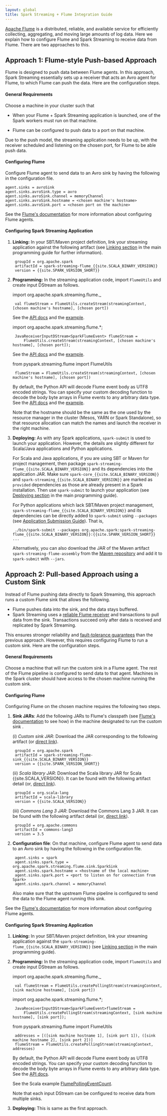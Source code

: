 ```yaml
---
layout: global
title: Spark Streaming + Flume Integration Guide
---
```


[Apache Flume](https://flume.apache.org/) is a distributed, reliable, and available service for efficiently collecting, aggregating, and moving large amounts of log data. Here we explain how to configure Flume and Spark Streaming to receive data from Flume. There are two approaches to this.

## Approach 1: Flume-style Push-based Approach
Flume is designed to push data between Flume agents. In this approach, Spark Streaming essentially sets up a receiver that acts an Avro agent for Flume, to which Flume can push the data. Here are the configuration steps.

#### General Requirements
Choose a machine in your cluster such that

- When your Flume + Spark Streaming application is launched, one of the Spark workers must run on that machine.

- Flume can be configured to push data to a port on that machine.

Due to the push model, the streaming application needs to be up, with the receiver scheduled and listening on the chosen port, for Flume to be able push data.

#### Configuring Flume
Configure Flume agent to send data to an Avro sink by having the following in the configuration file.

	agent.sinks = avroSink
	agent.sinks.avroSink.type = avro
    agent.sinks.avroSink.channel = memoryChannel
    agent.sinks.avroSink.hostname = <chosen machine's hostname>
	agent.sinks.avroSink.port = <chosen port on the machine>

See the [Flume's documentation](https://flume.apache.org/documentation.html) for more information about
configuring Flume agents.

#### Configuring Spark Streaming Application
1. **Linking:** In your SBT/Maven project definition, link your streaming application against the following artifact (see [Linking section](streaming-programming-guide.html#linking) in the main programming guide for further information).

		groupId = org.apache.spark
		artifactId = spark-streaming-flume_{{site.SCALA_BINARY_VERSION}}
		version = {{site.SPARK_VERSION_SHORT}}

2. **Programming:** In the streaming application code, import `FlumeUtils` and create input DStream as follows.

	<div class="codetabs">
	<div data-lang="scala" markdown="1">
		import org.apache.spark.streaming.flume._

		val flumeStream = FlumeUtils.createStream(streamingContext, [chosen machine's hostname], [chosen port])

	See the [API docs](api/scala/index.html#org.apache.spark.streaming.flume.FlumeUtils$)
	and the [example]({{site.SPARK_GITHUB_URL}}/tree/master/examples/src/main/scala/org/apache/spark/examples/streaming/FlumeEventCount.scala).
	</div>
	<div data-lang="java" markdown="1">
		import org.apache.spark.streaming.flume.*;

		JavaReceiverInputDStream<SparkFlumeEvent> flumeStream =
        	FlumeUtils.createStream(streamingContext, [chosen machine's hostname], [chosen port]);

	See the [API docs](api/java/index.html?org/apache/spark/streaming/flume/FlumeUtils.html)
	and the [example]({{site.SPARK_GITHUB_URL}}/tree/master/examples/src/main/java/org/apache/spark/examples/streaming/JavaFlumeEventCount.java).
	</div>
	<div data-lang="python" markdown="1">
		from pyspark.streaming.flume import FlumeUtils

		flumeStream = FlumeUtils.createStream(streamingContext, [chosen machine's hostname], [chosen port])

	By default, the Python API will decode Flume event body as UTF8 encoded strings. You can specify your custom decoding function to decode the body byte arrays in Flume events to any arbitrary data type. 
	See the [API docs](api/python/pyspark.streaming.html#pyspark.streaming.flume.FlumeUtils)
	and the [example]({{site.SPARK_GITHUB_URL}}/blob/v{{site.SPARK_VERSION_SHORT}}/examples/src/main/python/streaming/flume_wordcount.py).
	</div>
	</div>

	Note that the hostname should be the same as the one used by the resource manager in the
    cluster (Mesos, YARN or Spark Standalone), so that resource allocation can match the names and launch
    the receiver in the right machine.

3. **Deploying:** As with any Spark applications, `spark-submit` is used to launch your application. However, the details are slightly different for Scala/Java applications and Python applications.

	For Scala and Java applications, if you are using SBT or Maven for project management, then package `spark-streaming-flume_{{site.SCALA_BINARY_VERSION}}` and its dependencies into the application JAR. Make sure `spark-core_{{site.SCALA_BINARY_VERSION}}` and `spark-streaming_{{site.SCALA_BINARY_VERSION}}` are marked as `provided` dependencies as those are already present in a Spark installation. Then use `spark-submit` to launch your application (see [Deploying section](streaming-programming-guide.html#deploying-applications) in the main programming guide).

	For Python applications which lack SBT/Maven project management, `spark-streaming-flume_{{site.SCALA_BINARY_VERSION}}` and its dependencies can be directly added to `spark-submit` using `--packages` (see [Application Submission Guide](submitting-applications.html)). That is,

	    ./bin/spark-submit --packages org.apache.spark:spark-streaming-flume_{{site.SCALA_BINARY_VERSION}}:{{site.SPARK_VERSION_SHORT}} ...

	Alternatively, you can also download the JAR of the Maven artifact `spark-streaming-flume-assembly` from the
	[Maven repository](http://search.maven.org/#search|ga|1|a%3A%22spark-streaming-flume-assembly_{{site.SCALA_BINARY_VERSION}}%22%20AND%20v%3A%22{{site.SPARK_VERSION_SHORT}}%22) and add it to `spark-submit` with `--jars`.

## Approach 2: Pull-based Approach using a Custom Sink
Instead of Flume pushing data directly to Spark Streaming, this approach runs a custom Flume sink that allows the following.

- Flume pushes data into the sink, and the data stays buffered.
- Spark Streaming uses a [reliable Flume receiver](streaming-programming-guide.html#receiver-reliability)
  and transactions to pull data from the sink. Transactions succeed only after data is received and
  replicated by Spark Streaming.

This ensures stronger reliability and
[fault-tolerance guarantees](streaming-programming-guide.html#fault-tolerance-semantics)
than the previous approach. However, this requires configuring Flume to run a custom sink.
Here are the configuration steps.

#### General Requirements
Choose a machine that will run the custom sink in a Flume agent. The rest of the Flume pipeline is configured to send data to that agent. Machines in the Spark cluster should have access to the chosen machine running the custom sink.

#### Configuring Flume
Configuring Flume on the chosen machine requires the following two steps.

1. **Sink JARs**: Add the following JARs to Flume's classpath (see [Flume's documentation](https://flume.apache.org/documentation.html) to see how) in the machine designated to run the custom sink .

	(i) *Custom sink JAR*: Download the JAR corresponding to the following artifact (or [direct link](http://search.maven.org/remotecontent?filepath=org/apache/spark/spark-streaming-flume-sink_{{site.SCALA_BINARY_VERSION}}/{{site.SPARK_VERSION_SHORT}}/spark-streaming-flume-sink_{{site.SCALA_BINARY_VERSION}}-{{site.SPARK_VERSION_SHORT}}.jar)).

		groupId = org.apache.spark
		artifactId = spark-streaming-flume-sink_{{site.SCALA_BINARY_VERSION}}
		version = {{site.SPARK_VERSION_SHORT}}

	(ii) *Scala library JAR*: Download the Scala library JAR for Scala {{site.SCALA_VERSION}}. It can be found with the following artifact detail (or, [direct link](http://search.maven.org/remotecontent?filepath=org/scala-lang/scala-library/{{site.SCALA_VERSION}}/scala-library-{{site.SCALA_VERSION}}.jar)).

		groupId = org.scala-lang
		artifactId = scala-library
		version = {{site.SCALA_VERSION}}

	(iii) *Commons Lang 3 JAR*: Download the Commons Lang 3 JAR. It can be found with the following artifact detail (or, [direct link](http://search.maven.org/remotecontent?filepath=org/apache/commons/commons-lang3/3.5/commons-lang3-3.5.jar)).

		groupId = org.apache.commons
		artifactId = commons-lang3
		version = 3.5

2. **Configuration file**: On that machine, configure Flume agent to send data to an Avro sink by having the following in the configuration file.

		agent.sinks = spark
		agent.sinks.spark.type = org.apache.spark.streaming.flume.sink.SparkSink
		agent.sinks.spark.hostname = <hostname of the local machine>
		agent.sinks.spark.port = <port to listen on for connection from Spark>
		agent.sinks.spark.channel = memoryChannel

	Also make sure that the upstream Flume pipeline is configured to send the data to the Flume agent running this sink.

See the [Flume's documentation](https://flume.apache.org/documentation.html) for more information about
configuring Flume agents.

#### Configuring Spark Streaming Application
1. **Linking:** In your SBT/Maven project definition, link your streaming application against the `spark-streaming-flume_{{site.SCALA_BINARY_VERSION}}` (see [Linking section](streaming-programming-guide.html#linking) in the main programming guide).

2. **Programming:** In the streaming application code, import `FlumeUtils` and create input DStream as follows.

	<div class="codetabs">
	<div data-lang="scala" markdown="1">
		import org.apache.spark.streaming.flume._

		val flumeStream = FlumeUtils.createPollingStream(streamingContext, [sink machine hostname], [sink port])
	</div>
	<div data-lang="java" markdown="1">
		import org.apache.spark.streaming.flume.*;

		JavaReceiverInputDStream<SparkFlumeEvent>flumeStream =
			FlumeUtils.createPollingStream(streamingContext, [sink machine hostname], [sink port]);
	</div>
	<div data-lang="python" markdown="1">
		from pyspark.streaming.flume import FlumeUtils

		addresses = [([sink machine hostname 1], [sink port 1]), ([sink machine hostname 2], [sink port 2])]
		flumeStream = FlumeUtils.createPollingStream(streamingContext, addresses)

	By default, the Python API will decode Flume event body as UTF8 encoded strings. You can specify your custom decoding function to decode the body byte arrays in Flume events to any arbitrary data type.
	See the [API docs](api/python/pyspark.streaming.html#pyspark.streaming.flume.FlumeUtils).
	</div>
	</div>

	See the Scala example [FlumePollingEventCount]({{site.SPARK_GITHUB_URL}}/tree/master/examples/src/main/scala/org/apache/spark/examples/streaming/FlumePollingEventCount.scala).

	Note that each input DStream can be configured to receive data from multiple sinks.

3. **Deploying:** This is same as the first approach.



